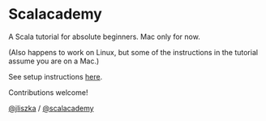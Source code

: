 # Scalacademy

A Scala tutorial for absolute beginners. Mac only for now. 

(Also happens to work on Linux, but some of the instructions in the tutorial assume you are on a Mac.)

See setup instructions [here](http://scalacademy.com).

Contributions welcome! 

[@jliszka](http://twitter.com/jliszka) / [@scalacademy](http://twitter.com/scalacademy)

